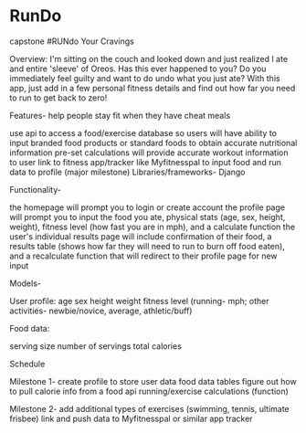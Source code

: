 # RunDo
capstone
#RUNdo Your Cravings

Overview: I'm sitting on the couch and looked down and just realized I ate and entire 'sleeve' of Oreos. Has this ever happened to you? Do you immediately feel guilty and want to do undo what you just ate? With this app, just add in a few personal fitness details and find out how far you need to run to get back to zero!

Features- help people stay fit when they have cheat meals

use api to access a food/exercise database so users will have ability to input branded food products or standard foods to obtain accurate nutritional information
pre-set calculations will provide accurate workout information to user
link to fitness app/tracker like Myfitnesspal to input food and run data to profile (major milestone)
Libraries/frameworks- Django

Functionality-

the homepage will prompt you to login or create account
the profile page will prompt you to input the food you ate, physical stats (age, sex, height, weight), fitness level (how fast you are in mph), and a calculate function
the user's individual results page will include confirmation of their food, a results table (shows how far they will need to run to burn off food eaten), and a recalculate function that will redirect to their profile page for new input


Models-

User profile:
age
sex
height
weight
fitness level (running- mph; other activities- newbie/novice, average, athletic/buff)


Food data:

serving size
number of servings
total calories


Schedule

Milestone 1-
create profile to store user data
food data tables
figure out how to pull calorie info from a food api
running/exercise calculations (function)


Milestone 2-
add additional types of exercises (swimming, tennis, ultimate frisbee)
link and push data to Myfitnesspal or similar app tracker